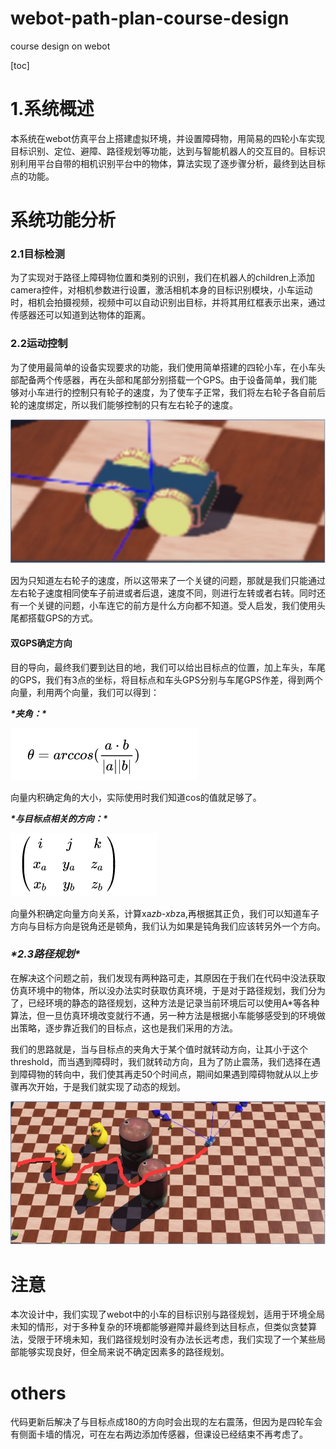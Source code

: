 # webot-path-plan-course-design
course design on webot

[toc]

 



# 1.系统概述

本系统在webot仿真平台上搭建虚拟环境，并设置障碍物，用简易的四轮小车实现目标识别、定位、避障、路径规划等功能，达到与智能机器人的交互目的。目标识别利用平台自带的相机识别平台中的物体，算法实现了逐步骤分析，最终到达目标点的功能。

# 系统功能分析

### 2.1目标检测

为了实现对于路径上障碍物位置和类别的识别，我们在机器人的children上添加camera控件，对相机参数进行设置，激活相机本身的目标识别模块，小车运动时，相机会拍摄视频，视频中可以自动识别出目标，并将其用红框表示出来，通过传感器还可以知道到达物体的距离。

 

 

### 2.2运动控制

为了使用最简单的设备实现要求的功能，我们使用简单搭建的四轮小车，在小车头部配备两个传感器，再在头部和尾部分别搭载一个GPS。由于设备简单，我们能够对小车进行的控制只有轮子的速度，为了使车子正常，我们将左右轮子各自前后轮的速度绑定，所以我们能够控制的只有左右轮子的速度。

![img](README/wps1.jpg) 

因为只知道左右轮子的速度，所以这带来了一个关键的问题，那就是我们只能通过左右轮子速度相同使车子前进或者后退，速度不同，则进行左转或者右转。同时还有一个关键的问题，小车连它的前方是什么方向都不知道。受人启发，我们使用头尾都搭载GPS的方式。

#### **双GPS确定方向**

目的导向，最终我们要到达目的地，我们可以给出目标点的位置，加上车头，车尾的GPS，我们有3点的坐标，将目标点和车头GPS分别与车尾GPS作差，得到两个向量，利用两个向量，我们可以得到：

***\*夹角：\****

![img](README/wps2.jpg) 

向量内积确定角的大小，实际使用时我们知道cos的值就足够了。

***\*与目标点相关的方向：\****

![img](README/wps3.jpg) 

向量外积确定向量方向关系，计算xa*zb-xb*za,再根据其正负，我们可以知道车子方向与目标方向是锐角还是顿角，我们认为如果是钝角我们应该转另外一个方向。

### ***\*2.3路径规划\****

在解决这个问题之前，我们发现有两种路可走，其原因在于我们在代码中没法获取仿真环境中的物体，所以没办法实时获取仿真环境，于是对于路径规划，我们分为了，已经环境的静态的路径规划，这种方法是记录当前环境后可以使用A*等各种算法，但一旦仿真环境改变就行不通，另一种方法是根据小车能够感受到的环境做出策略，逐步靠近我们的目标点，这也是我们采用的方法。

我们的思路就是，当与目标点的夹角大于某个值时就转动方向，让其小于这个threshold，而当遇到障碍时，我们就转动方向，且为了防止震荡，我们选择在遇到障碍物的转向中，我们使其再走50个时间点，期间如果遇到障碍物就从以上步骤再次开始，于是我们就实现了动态的规划。

![img](README/wps4.jpg) 



# 注意

本次设计中，我们实现了webot中的小车的目标识别与路径规划，适用于环境全局未知的情形，对于多种复杂的环境都能够避障并最终到达目标点，但类似贪婪算法，受限于环境未知，我们路径规划时没有办法长远考虑，我们实现了一个某些局部能够实现良好，但全局来说不确定因素多的路径规划。

# others

代码更新后解决了与目标点成180的方向时会出现的左右震荡，但因为是四轮车会有侧面卡墙的情况，可在左右两边添加传感器，但课设已经结束不再考虑了。
